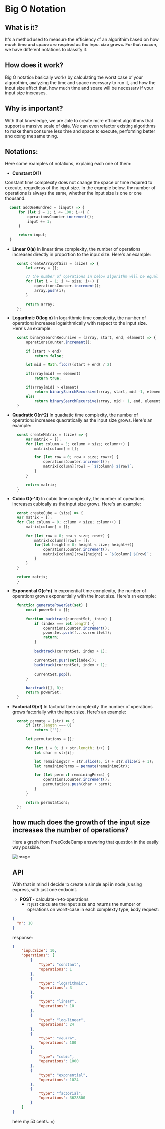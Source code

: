 # Big O Notation

## What is it?
It's a method used to measure the efficiency of an algorithim based on how much time and space are required as the input size grows. For that reason, we have different notations to classify it.

## How does it work?
Big O notation basically works by calculating the worst case of your algorothim, analyzing the time and space necessary to run it, and how the input size affect that, how much time and space will be necessary if your input size increases. 

## Why is important?
With that knowledge, we are able to create more efficient algorithms that support a massive scale of data. We can even refactor existing algorithms to make them consume less time and space to execute, performing better and doing the same thing.

## Notations:
Here some examples of notations, explaing each one of them:

- **Constant O(1)**

Constant time complexity does not change the space or time required to execute, regardless of the input size. In the example below, the number of operations is always the same, whether the input size is one or one thousand.
  ```js
    const addOneHundred = (input) => {
        for (let i = 1; i <= 100; i++) {
            operationsCounter.increment();
            input += 1;
        }

        return input;
    }
  ```


- **Linear O(n)**
  In linear time complexity, the number of operations increases directly in proportion to the input size. Here's an example:
  ```js
    const createArrayOfSize = (size) => {
        let array = [];

        // the number of operations in below algorithm will be equal as the input size.
        for (let i = 1; i <= size; i++) {
            operationsCounter.increment();
            array.push(i);
        }

        return array;
    };
    ```
 
- **Logaritmic O(log n)**
    In logarithmic time complexity, the number of operations increases logarithmically with respect to the input size. Here's an example:
  ```js
    const binarySearchRecursive = (array, start, end, element) => {
        operationsCounter.increment();

        if (start > end) 
            return false;

        let mid = Math.floor((start + end) / 2)

        if(array[mid] == element)
            return true;

        if(array[mid] > element)
            return binarySearchRecursive(array, start, mid -1, element)
        else 
            return binarySearchRecursive(array, mid + 1, end, element)
    }
  ```

- **Quadratic O(n^2)**
    In quadratic time complexity, the number of operations increases quadratically as the input size grows. Here's an example:
  ```js
    const createMatrix = (size) => {
        var matrix = [];
        for (let column = 0; column < size; column++) {
            matrix[column] = [];

            for (let row = 0; row < size; row++) {
                operationsCounter.increment();
                matrix[column][row] = `${column} ${row}`;
            }
        }

        return matrix;
    }
  ```

- **Cubic O(n^3)**
       In cubic time complexity, the number of operations increases cubically as the input size grows. Here's an example:
  ```js
    const createCube = (size) => {
    var matrix = [];
    for (let column = 0; column < size; column++) {
        matrix[column] = [];

        for (let row = 0; row < size; row++) {
            matrix[column][row] = [];
            for(let height = 0; height < size; height++){
                operationsCounter.increment();
                matrix[column][row][height] = `${column} ${row}`;
            }
        }
    }

    return matrix;
    }
  ```

- **Exponential O(c^n)**
   In exponential time complexity, the number of operations grows exponentially with the input size. Here's an example:
  ```js
    function generatePowerSet(set) {
        const powerSet = [];
        
        function backtrack(currentSet, index) {
            if (index === set.length) {
                operationsCounter.increment();
                powerSet.push([...currentSet]);
                return;
            }
            
            backtrack(currentSet, index + 1);
            
            currentSet.push(set[index]);
            backtrack(currentSet, index + 1);
            
            currentSet.pop();
        }
        
        backtrack([], 0);
        return powerSet;
    }
  ```

- **Factorial O(n!)**
      In factorial time complexity, the number of operations grows factorially with the input size. Here's an example:
  ```js
    const permute = (str) => {
        if (str.length === 0) 
            return [''];

        let permutations = [];

        for (let i = 0; i < str.length; i++) {
            let char = str[i];

            let remainingStr = str.slice(0, i) + str.slice(i + 1);
            let remainingPerms = permute(remainingStr);

            for (let perm of remainingPerms) {
                operationsCounter.increment();
                permutations.push(char + perm);
            }
        }

        return permutations;
    };
  ```

  ## how much does the growth of the input size increases the number of operations?

  Here a graph from FreeCodeCamp answering that question in the easily way possible. 
  
  ![image](https://github.com/user-attachments/assets/69ccd4d0-3b2e-498d-a5fb-a9abc43de867)

  ## API
  With that in mind I decide to create a simple api in node js using express, with just one endpoint.
  
  - **POST** - calculate-n-to-operations
      - It just calculate the input size and returns the number of operations on worst-case in each complexty type, body request:
  ```json
  {
    "n": 10
  }
  ```
  response:
  ```json
  {
      "inputSize": 10,
      "operations": [
          {
              "type": "constant",
              "operations": 1
          },
          {
              "type": "logarithmic",
              "operations": 3
          },
          {
              "type": "linear",
              "operations": 10
          },
          {
              "type": "log-linear",
              "operations": 24
          },
          {
              "type": "square",
              "operations": 100
          },
          {
              "type": "cubic",
              "operations": 1000
          },
          {
              "type": "exponential",
              "operations": 1024
          },
          {
              "type": "factorial",
              "operations": 3628800
          }
      ]
  }
  ```

  here my 50 cents. =)
  
